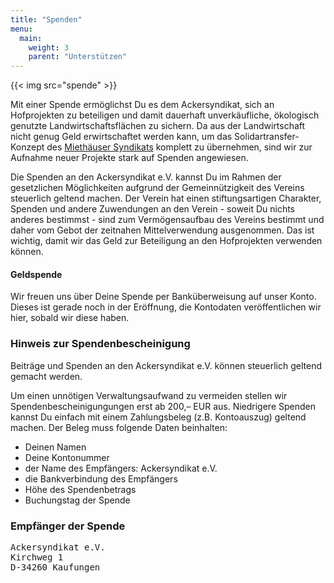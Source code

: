 ```yaml
---
title: "Spenden"
menu:
  main:
    weight: 3
    parent: "Unterstützen"
---
```


{{< img src="spende" >}}

Mit einer Spende ermöglichst Du es dem Ackersyndikat, sich an Hofprojekten zu beteiligen und damit dauerhaft unverkäufliche, ökologisch genutzte Landwirtschaftsflächen zu sichern. Da aus der Landwirtschaft nicht genug Geld erwirtschaftet werden kann, um das Solidartransfer-Konzept des [Miethäuser Syndikats](https://syndikat.org/de/solidartransfer/) komplett zu übernehmen, sind wir zur Aufnahme neuer Projekte stark auf Spenden angewiesen.

Die Spenden an den Ackersyndikat e.V. kannst Du im Rahmen der gesetzlichen Möglichkeiten aufgrund der Gemeinnützigkeit des Vereins steuerlich geltend machen. Der Verein hat einen stiftungsartigen Charakter, Spenden und andere Zuwendungen an den Verein - soweit Du nichts anderes bestimmst - sind zum Vermögensaufbau des Vereins bestimmt und daher vom Gebot der zeitnahen Mittelverwendung ausgenommen. Das ist wichtig, damit wir das Geld zur Beteiligung an den Hofprojekten verwenden können.

#### Geldspende

Wir freuen uns über Deine Spende per Banküberweisung auf unser Konto. Dieses ist gerade noch in der Eröffnung, die Kontodaten veröffentlichen wir hier, sobald wir diese haben.

### Hinweis zur Spendenbescheinigung

Beiträge und Spenden an den Ackersyndikat e.V. können steuerlich geltend gemacht werden.

Um einen unnötigen Verwaltungsaufwand zu vermeiden stellen wir Spendenbescheinigungungen erst ab 200,– EUR aus. Niedrigere Spenden kannst Du einfach mit einem Zahlungsbeleg (z.B. Kontoauszug) geltend machen. Der Beleg muss folgende Daten beinhalten:

- Deinen Namen
- Deine Kontonummer
- der Name des Empfängers: Ackersyndikat e.V.
- die Bankverbindung des Empfängers
- Höhe des Spendenbetrags
- Buchungstag der Spende

### Empfänger der Spende

<pre>Ackersyndikat e.V.
Kirchweg 1
D-34260 Kaufungen</pre>
